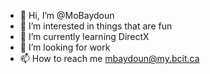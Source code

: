 - 👋 Hi, I’m @MoBaydoun
- 👀 I’m interested in things that are fun
- 🌱 I’m currently learning DirectX
- 💞️ I’m looking for work
- 📫 How to reach me mbaydoun@my.bcit.ca

<!---
MoBaydoun/MoBaydoun is a ✨ special ✨ repository because its `README.md` (this file) appears on your GitHub profile.
You can click the Preview link to take a look at your changes.
--->

